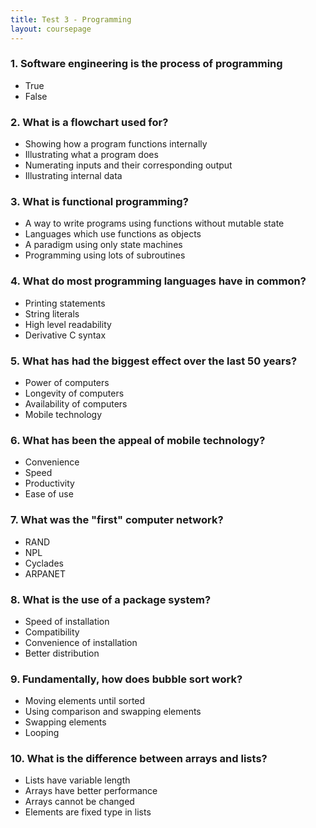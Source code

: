 ```yaml
---
title: Test 3 - Programming
layout: coursepage
---
```


### 1. Software engineering is the process of programming

+ True
+ False

### 2. What is a flowchart used for?

+ Showing how a program functions internally
+ Illustrating what a program does
+ Numerating inputs and their corresponding output
+ Illustrating internal data

### 3. What is functional programming?

+ A way to write programs using functions without mutable state
+ Languages which use functions as objects
+ A paradigm using only state machines
+ Programming using lots of subroutines

### 4. What do most programming languages have in common?

+ Printing statements
+ String literals
+ High level readability
+ Derivative C syntax

### 5. What has had the biggest effect over the last 50 years?

+ Power of computers
+ Longevity of computers
+ Availability of computers
+ Mobile technology

### 6. What has been the appeal of mobile technology?

+ Convenience
+ Speed
+ Productivity
+ Ease of use

### 7. What was the "first" computer network?

+ RAND
+ NPL
+ Cyclades
+ ARPANET

### 8. What is the use of a package system?

+ Speed of installation
+ Compatibility
+ Convenience of installation
+ Better distribution

### 9. Fundamentally, how does bubble sort work?

+ Moving elements until sorted
+ Using comparison and swapping elements
+ Swapping elements
+ Looping

### 10. What is the difference between arrays and lists?

+ Lists have variable length
+ Arrays have better performance
+ Arrays cannot be changed
+ Elements are fixed type in lists
